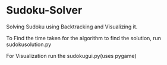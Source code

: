 # Sudoku-Solver

Solving Sudoku using Backtracking and Visualizing it.

To Find the time taken for the algorithm to find the solution, run sudokusolution.py

For Visualization run the sudokugui.py(uses pygame)
